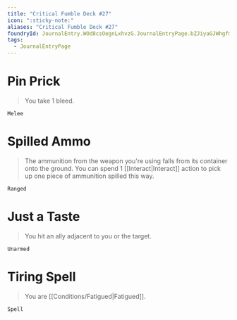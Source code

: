 ```yaml
---
title: "Critical Fumble Deck #27"
icon: ":sticky-note:"
aliases: "Critical Fumble Deck #27"
foundryId: JournalEntry.WOd8csOegnLxhvzG.JournalEntryPage.bZJiyaGJWhgfmrqF
tags:
  - JournalEntryPage
---
```

# Pin Prick

> You take 1 bleed.

`Melee`

# Spilled Ammo

> The ammunition from the weapon you're using falls from its container onto the ground. You can spend 1 [[Interact|Interact]] action to pick up one piece of ammunition spilled this way.

`Ranged`

# Just a Taste

> You hit an ally adjacent to you or the target.

`Unarmed`

# Tiring Spell

> You are [[Conditions/Fatigued|Fatigued]].

`Spell`
